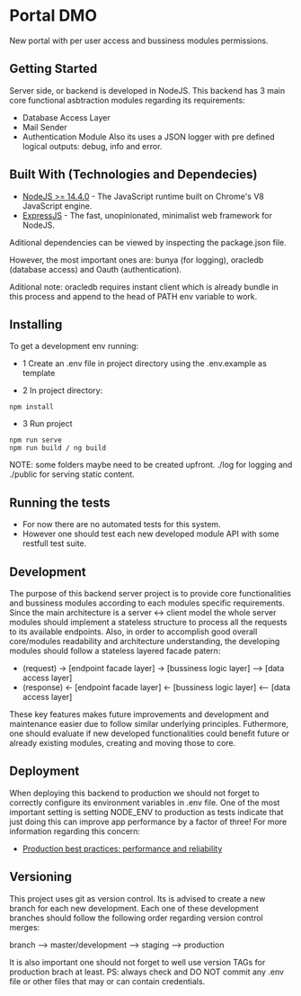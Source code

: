 # Portal DMO

New portal with per user access and bussiness modules permissions.

## Getting Started
 
Server side, or backend is developed in NodeJS.
This backend has 3 main core functional asbtraction modules regarding its requirements:
- Database Access Layer
- Mail Sender 
- Authentication Module
Also its uses a JSON logger with pre defined logical outputs: debug, info and error.

## Built With (Technologies and Dependecies)

* [NodeJS >= 14.4.0](https://nodejs.org/) - The JavaScript runtime built on Chrome's V8 JavaScript engine.
* [ExpressJS](https://expressjs.com/) -  The fast, unopinionated, minimalist web framework for NodeJS.


Aditional dependencies can be viewed by inspecting the package.json file.

However, the most important ones are: bunya (for logging), oracledb (database access) and Oauth (authentication).

Aditional note: oracledb requires instant client which is already bundle in this process and append to the head of PATH env variable to work.

## Installing

To get a development env running:

- 1 Create an .env file in project directory using the .env.example as template

- 2 In project directory:
```batch
npm install
```
- 3 Run project
```batch
npm run serve
npm run build / ng build
```
NOTE: some folders maybe need to be created upfront. ./log for logging and ./public for serving static content.

## Running the tests

- For now there are no automated tests for this system.
- However one should test each new developed module API with some restfull test suite.

## Development

The purpose of this backend server project is to provide core functionalities and bussiness modules according to each modules specific requirements. Since the main architecture is a server <-> client model the whole server modules should implement a stateless structure to process all the requests to its available endpoints.
Also, in order to accomplish good overall core/modules readability and architecture understanding, the developing modules should follow a stateless layered facade patern:
- (request) -> [endpoint facade layer] -> [bussiness logic layer] --> [data access layer] 
- (response) <- [endpoint facade layer] <- [bussiness logic layer] <-- [data access layer] 

These key features makes future improvements and development and maintenance easier due to follow similar underlying principles.
Futhermore, one should evaluate if new developed functionalities could benefit future or already existing modules, creating and moving those to core. 

## Deployment

When deploying this backend to production we should not forget to correctly configure its environment variables in .env file. One of the most important setting is setting NODE_ENV to production as tests indicate that just doing this can improve app performance by a factor of three!
For more information regarding this concern:
* [Production best practices: performance and reliability](https://expressjs.com/en/advanced/best-practice-performance.html)

## Versioning

This project uses git as version control. Its is advised to create a new branch for each new development.
Each one of these development branches should follow the following order regarding version control merges:

branch --> master/development --> staging --> production

It is also important one should not forget to well use version TAGs for production brach at least.
PS: always check and DO NOT commit any .env file or other files that may or can contain credentials.
